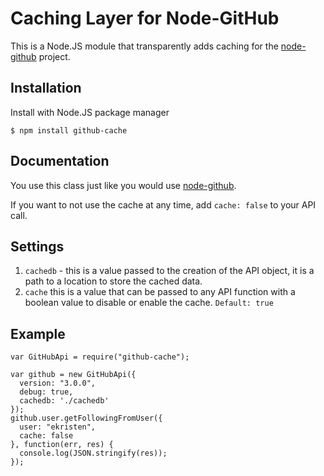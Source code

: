 # Caching Layer for Node-GitHub

This is a Node.JS module that transparently adds caching for the [node-github](https://github.com/mikedeboer/node-github) project.

## Installation

Install with Node.JS package manager

```
$ npm install github-cache
```

## Documentation

You use this class just like you would use [node-github](https://github.com/mikedeboer/node-github). 

If you want to not use the cache at any time, add `cache: false` to your API call.

## Settings

1. `cachedb` - this is a value passed to the creation of the API object, it is a path to a location to store the cached data.
2. `cache` this is a value that can be passed to any API function with a boolean value to disable or enable the cache. `Default: true`

## Example

```
var GitHubApi = require("github-cache");

var github = new GitHubApi({
  version: "3.0.0",
  debug: true,
  cachedb: './cachedb'
});
github.user.getFollowingFromUser({
  user: "ekristen",
  cache: false
}, function(err, res) {
  console.log(JSON.stringify(res));
});
```
